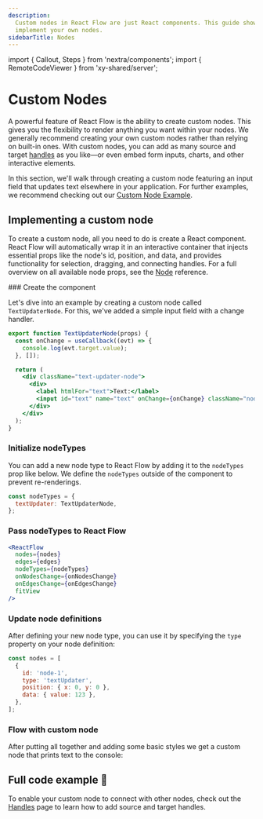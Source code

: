 ```yaml
---
description:
  Custom nodes in React Flow are just React components. This guide shows you how to
  implement your own nodes.
sidebarTitle: Nodes
---
```


import { Callout, Steps } from 'nextra/components';
import { RemoteCodeViewer } from 'xy-shared/server';

# Custom Nodes

A powerful feature of React Flow is the ability to create custom nodes. This gives you the
flexibility to render anything you want within your nodes. We generally recommend creating
your own custom nodes rather than relying on built-in ones. With custom nodes, you can add
as many source and target [handles](/learn/customization/handles) as you like—or even
embed form inputs, charts, and other interactive elements.

In this section, we'll walk through creating a custom node featuring an input field that
updates text elsewhere in your application. For further examples, we recommend checking
out our [Custom Node Example](/examples/nodes/custom-node).

## Implementing a custom node

To create a custom node, all you need to do is create a React component. React Flow will
automatically wrap it in an interactive container that injects essential props like the
node's id, position, and data, and provides functionality for selection, dragging, and
connecting handles. For a full overview on all available node props, see the
[Node](/api-reference/types/node-props) reference.

<Steps>
### Create the component

Let's dive into an example by creating a custom node called `TextUpdaterNode`. For this,
we've added a simple input field with a change handler.

```jsx
export function TextUpdaterNode(props) {
  const onChange = useCallback((evt) => {
    console.log(evt.target.value);
  }, []);

  return (
    <div className="text-updater-node">
      <div>
        <label htmlFor="text">Text:</label>
        <input id="text" name="text" onChange={onChange} className="nodrag" />
      </div>
    </div>
  );
}
```

### Initialize nodeTypes

You can add a new node type to React Flow by adding it to the `nodeTypes` prop like below.
We define the `nodeTypes` outside of the component to prevent re-renderings.

```jsx
const nodeTypes = {
  textUpdater: TextUpdaterNode,
};
```

### Pass nodeTypes to React Flow

```jsx {4}
<ReactFlow
  nodes={nodes}
  edges={edges}
  nodeTypes={nodeTypes}
  onNodesChange={onNodesChange}
  onEdgesChange={onEdgesChange}
  fitView
/>
```

### Update node definitions

After defining your new node type, you can use it by specifying the `type` property on
your node definition:

```jsx {4}
const nodes = [
  {
    id: 'node-1',
    type: 'textUpdater',
    position: { x: 0, y: 0 },
    data: { value: 123 },
  },
];
```

### Flow with custom node

After putting all together and adding some basic styles we get a custom node that prints
text to the console:

<RemoteCodeViewer aspectRatio="4" route="learn/custom-node" framework="react" />

</Steps>

## Full code example 🏁

<RemoteCodeViewer route="learn/custom-node" framework="react" />

To enable your custom node to connect with other nodes, check out the
[Handles](/learn/customization/handles) page to learn how to add source and target
handles.
